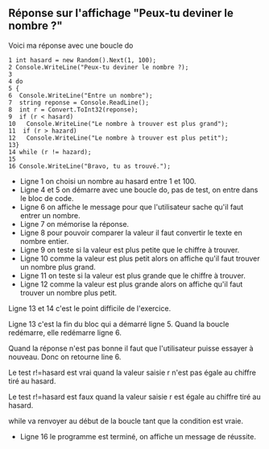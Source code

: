 ## Réponse sur l'affichage "Peux-tu deviner le nombre ?"

Voici ma réponse avec une boucle do

```
1 int hasard = new Random().Next(1, 100);
2 Console.WriteLine("Peux-tu deviner le nombre ?);
3
4 do
5 {
6  Console.WriteLine("Entre un nombre");
7  string reponse = Console.ReadLine();
8  int r = Convert.ToInt32(reponse);
9  if (r < hasard)
10   Console.WriteLine("Le nombre à trouver est plus grand");
11  if (r > hazard)
12   Console.WriteLine("Le nombre à trouver est plus petit");
13}
14 while (r != hazard);
15
16 Console.WriteLine("Bravo, tu as trouvé.");
```

- Ligne 1 on choisi un nombre au hasard entre 1 et 100.
- Ligne 4 et 5 on démarre avec une boucle do, pas de test, on entre dans le bloc de code.
- Ligne 6 on affiche le message pour que l'utilisateur sache qu'il faut entrer un nombre.
- Ligne 7 on mémorise la réponse.
- Ligne 8 pour pouvoir comparer la valeur il faut convertir le texte en nombre entier.
- Ligne 9 on teste si la valeur est plus petite que le chiffre à trouver.
- Ligne 10 comme la valeur est plus petit alors on affiche qu'il faut trouver un nombre plus grand.
- Ligne 11 on teste si la valeur est plus grande que le chiffre à trouver.
- Ligne 12 comme la valeur est plus grande alors on affiche qu'il faut trouver un nombre plus petit.

Ligne 13 et 14 c'est le point difficile de l'exercice.

Ligne 13 c'est la fin du bloc qui a démarré ligne 5. Quand la boucle redémarre, elle redémarre ligne 6.

Quand la réponse n'est pas bonne il faut que l'utilisateur puisse essayer à nouveau. Donc on retourne line 6.

Le test r!=hasard est vrai quand la valeur saisie r n'est pas égale au chiffre tiré au hasard.

Le test r!=hasard est faux quand la valeur saisie r est égale au chiffre tiré au hasard.

while va renvoyer au début de la boucle tant que la condition est vraie.

- Ligne 16 le programme est terminé, on affiche un message de réussite.